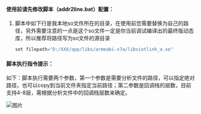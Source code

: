 #### 使用前请先修改脚本（addr2line.bat）配置：

1. 脚本中如下行是我本地so文件所在的目录，在使用前您需要替换为自己的路径，另外需要注意的一点是这个so文件一定是你当前调试编译出的最终版动态库，所以推荐将路径写为so文件的源目录

   ```C
   set filepath="D:/XXX/app/libs/armeabi-v7a/libviotlink_a.so"
   ```



#### 脚本执行指令提示：

如下：脚本执行需要两个参数，第一个参数是需要分析文件的路径，可以指定绝对路径，也可以copy到当前文件夹指定当前路径；第二参数是回调栈的层数，目前支持4-8层，需根据分析文件中的回调栈层数来确定。

![图片](D:\0_work_0\Markdown\hit.png)